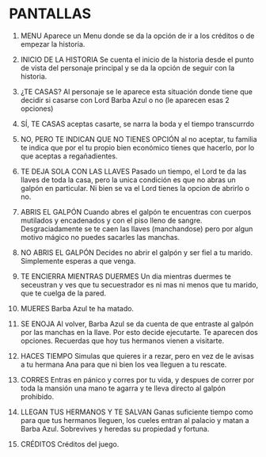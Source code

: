 # PANTALLAS

1) MENU
Aparece un Menu donde se da la opción de ir a los créditos o de empezar la historia.

2) INICIO DE LA HISTORIA
Se cuenta el inicio de la historia desde el punto de vista del personaje principal y se da la opción de seguir con la historia.

3) ¿TE CASAS?
Al personaje se le aparece esta situación donde tiene que decidir si casarse con Lord Barba Azul o no (le aparecen esas 2 opciones)

4) SÍ, TE CASAS
aceptas casarte, se narra la boda y el tiempo transcurrdo

5) NO, PERO TE INDICAN QUE NO TIENES OPCIÓN
al no aceptar, tu familia te indica que por el tu propio bien económico tienes que hacerlo, por lo que aceptas a regañadientes.

6) TE DEJA SOLA CON LAS LLAVES
Pasado un tiempo, el Lord te da las llaves de toda la casa, pero la unica condición es que no abras un galpón en particular. Ni bien se va el Lord tienes la opcion de abrirlo o no.

7) ABRIS EL GALPÓN
Cuando abres el galpón te encuentras con cuerpos mutilados y encadenados y con el piso lleno de sangre. Desgraciadamente se te caen las llaves (manchandose) pero por algun motivo mágico no puedes sacarles las manchas.

8) NO ABRIS EL GALPÓN 
Decides no abrir el galpón y ser fiel a tu marido. Simplemente esperas a que venga.

9) TE ENCIERRA MIENTRAS DUERMES
Un dia mientras duermes te seceustran y ves que tu secuestrador es ni mas ni menos que tu marido, que te cuelga de la pared.

10) MUERES
Barba Azul te ha matado.

11) SE ENOJA
Al volver, Barba Azul se da cuenta de que entraste al galpón por las manchas en la llave. Por esto decide ejecutarte. Te aparecen dos opciones. Recuerdas que hoy tus hermanos vienen a visitarte.

12) HACES TIEMPO
Simulas que quieres ir a rezar, pero en vez de le avisas a tu hermana Ana para que ni bien los vea lleguen a tu rescate.

13) CORRES
Entras en pánico y corres por tu vida, y despues de correr por toda la mansión una mano te agarra y te lleva directo al galpón prohibido.

14) LLEGAN TUS HERMANOS Y TE SALVAN
Ganas suficiente tiempo como para que tus hermanos lleguen, los cueles entran al palacio y matan a Barba Azul. Sobrevives y heredas su propiedad y fortuna.

15) CRÉDITOS
Créditos del juego.


